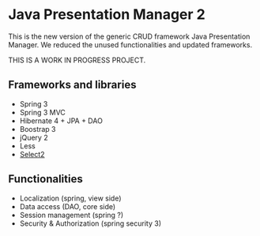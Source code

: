 # Java Presentation Manager 2

This is the new version of the generic CRUD framework Java Presentation Manager.
We reduced the unused functionalities and updated frameworks.

THIS IS A WORK IN PROGRESS PROJECT.

## Frameworks and libraries

* Spring 3
* Spring 3 MVC
* Hibernate 4 + JPA + DAO
* Boostrap 3
* jQuery 2
* Less
* <a href='http://ivaynberg.github.io/select2/index.html' >Select2</a>

## Functionalities

* Localization (spring, view side)
* Data access (DAO, core side)
* Session management (spring ?)
* Security & Authorization (spring security 3)

